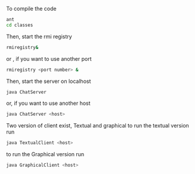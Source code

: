 To compile the code
```bash
ant 
cd classes
```

Then, start the rmi registry
```bash
rmiregistry&
```
or , if you want to use another port
```bash
rmiregistry <port number> &
```

Then, start the server on localhost
```bash
java ChatServer
```

or, if you want to use another host
```bash
java ChatServer <host>
```

Two version of client exist, Textual and graphical
to run the textual version run
```bash
java TextualClient <host>
```

to run the Graphical version run
```bash
java GraphicalClient <host>
```